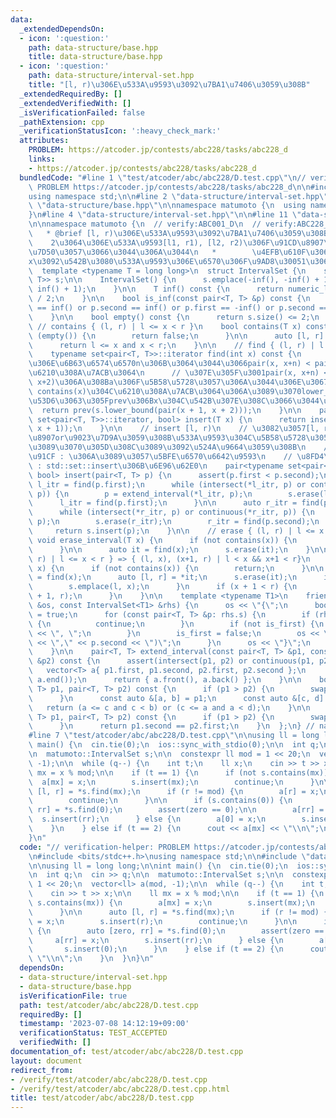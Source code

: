```yaml
---
data:
  _extendedDependsOn:
  - icon: ':question:'
    path: data-structure/base.hpp
    title: data-structure/base.hpp
  - icon: ':question:'
    path: data-structure/interval-set.hpp
    title: "[l, r)\u306E\u533A\u9593\u3092\u7BA1\u7406\u3059\u308B"
  _extendedRequiredBy: []
  _extendedVerifiedWith: []
  _isVerificationFailed: false
  _pathExtension: cpp
  _verificationStatusIcon: ':heavy_check_mark:'
  attributes:
    PROBLEM: https://atcoder.jp/contests/abc228/tasks/abc228_d
    links:
    - https://atcoder.jp/contests/abc228/tasks/abc228_d
  bundledCode: "#line 1 \"test/atcoder/abc/abc228/D.test.cpp\"\n// verification-helper:\
    \ PROBLEM https://atcoder.jp/contests/abc228/tasks/abc228_d\n\n#include <bits/stdc++.h>\n\
    using namespace std;\n\n#line 2 \"data-structure/interval-set.hpp\"\n\n#line 2\
    \ \"data-structure/base.hpp\"\n\nnamespace matumoto {\n  using namespace std;\n\
    }\n#line 4 \"data-structure/interval-set.hpp\"\n\n#line 11 \"data-structure/interval-set.hpp\"\
    \n\nnamespace matumoto {\n  // verify:ABC001_D\n  // verify:ABC228_D\n\n  /**\n\
    \   * @brief [l, r)\u306E\u533A\u9593\u3092\u7BA1\u7406\u3059\u308B\n   *    \
    \    2\u3064\u306E\u533A\u9593[l1, r1), [l2, r2)\u306F\u91CD\u8907\u3001\u9023\
    \u7D50\u3057\u3066\u3044\u306A\u3044\n   *        \u4EFB\u610F\u306E\u6574\u6570\
    x\u3092\u542B\u3080\u533A\u9593\u306E\u6570\u306F\u9AD8\u30051\u3064\n   */\n\
    \  template <typename T = long long>\n  struct IntervalSet {\n    set<pair<T,\
    \ T>> s;\n\n    IntervalSet() {\n      s.emplace(-inf(), -inf() + 1);\n      s.emplace(inf(),\
    \ inf() + 1);\n    }\n\n    T inf() const {\n      return numeric_limits<T>::max()\
    \ / 2;\n    }\n\n    bool is_inf(const pair<T, T> &p) const {\n      return p.first\
    \ == inf() or p.second == inf() or p.first == -inf() or p.second == -inf();\n\
    \    }\n\n    bool empty() const {\n      return s.size() <= 2;\n    }\n\n   \
    \ // contains { (l, r) | l <= x < r }\n    bool contains(T x) const {\n      if\
    \ (empty()) {\n        return false;\n      }\n\n      auto [l, r] = *(this->find(x));\n\
    \      return l <= x and x < r;\n    }\n\n    // find { (l, r) | l <= x < r }\n\
    \    typename set<pair<T, T>>::iterator find(int x) const {\n      // 1\u4EE5\u4E0A\
    \u306E\u6B63\u6574\u6570n\u306B\u3064\u3044\u3066pair(x, x+n) < pair(x+1, x+2)\u304C\
    \u6210\u308A\u7ACB\u3064\n      // \u307E\u305F\u3001pair(x, x+n) < a < pair(x+1,\
    \ x+2)\u306A\u308Ba\u306F\u5B58\u5728\u3057\u306A\u3044\u306E\u3067\n      //\
    \ contains(x)\u304C\u6210\u308A\u7ACB\u3064\u306A\u3089\u3070lower_bound\u3092\
    \u53D6\u3063\u305Fprev\u306Bx\u304C\u542B\u307E\u308C\u3066\u3044\u308B\n    \
    \  return prev(s.lower_bound(pair(x + 1, x + 2)));\n    }\n\n    pair<typename\
    \ set<pair<T, T>>::iterator, bool> insert(T x) {\n      return insert(pair(x,\
    \ x + 1));\n    }\n\n    // insert [l, r)\n    // \u3082\u3057[l, r)\u306B\u91CD\
    \u8907or\u9023\u7D9A\u3059\u308B\u533A\u9593\u304C\u5B58\u5728\u3059\u308B\u306A\
    \u3089\u3070\u305D\u308C\u3089\u3092\u524A\u9664\u3059\u308B\n    // \u8A08\u7B97\
    \u91CF : \u306A\u3089\u3057\u5BFE\u6570\u6642\u9593\n    // \u8FD4\u308A\u5024\
    \ : std::set::insert\u306B\u6E96\u62E0\n    pair<typename set<pair<T, T>>::iterator,\
    \ bool> insert(pair<T, T> p) {\n      assert(p.first < p.second);\n\n      auto\
    \ l_itr = find(p.first);\n      while (intersect(*l_itr, p) or continuous(*l_itr,\
    \ p)) {\n        p = extend_interval(*l_itr, p);\n        s.erase(l_itr);\n  \
    \      l_itr = find(p.first);\n      }\n\n      auto r_itr = find(p.second);\n\
    \      while (intersect(*r_itr, p) or continuous(*r_itr, p)) {\n        p = extend_interval(*r_itr,\
    \ p);\n        s.erase(r_itr);\n        r_itr = find(p.second);\n      }\n\n \
    \     return s.insert(p);\n    }\n\n    // erase { (l, r) | l <= x < r }\n   \
    \ void erase_interval(T x) {\n      if (not contains(x)) {\n        return;\n\
    \      }\n\n      auto it = find(x);\n      s.erase(it);\n    }\n\n    // { (l,\
    \ r) | l <= x < r } => { (l, x), (x+1, r) | l < x && x+1 < r}\n    void cut(T\
    \ x) {\n      if (not contains(x)) {\n        return;\n      }\n\n      auto it\
    \ = find(x);\n      auto [l, r] = *it;\n      s.erase(it);\n      if (l < x) {\n\
    \        s.emplace(l, x);\n      }\n      if (x + 1 < r) {\n        s.emplace(x\
    \ + 1, r);\n      }\n    }\n\n    template <typename T1>\n    friend ostream &operator<<(ostream\
    \ &os, const IntervalSet<T1> &rhs) {\n      os << \"{\";\n      bool is_first\
    \ = true;\n      for (const pair<T, T> &p: rhs.s) {\n        if (rhs.is_inf(p))\
    \ {\n          continue;\n        }\n        if (not is_first) {\n          os\
    \ << \", \";\n        }\n        is_first = false;\n        os << \"[\" << p.first\
    \ << \",\" << p.second << \")\";\n      }\n      os << \"}\";\n      return os;\n\
    \    }\n\n    pair<T, T> extend_interval(const pair<T, T> &p1, const pair<T, T>\
    \ &p2) const {\n      assert(intersect(p1, p2) or continuous(p1, p2));\n\n   \
    \   vector<T> a{ p1.first, p1.second, p2.first, p2.second };\n      sort(a.begin(),\
    \ a.end());\n      return { a.front(), a.back() };\n    }\n\n    bool intersect(pair<T,\
    \ T> p1, pair<T, T> p2) const {\n      if (p1 > p2) {\n        swap(p1, p2);\n\
    \      }\n      const auto &[a, b] = p1;\n      const auto &[c, d] = p2;\n   \
    \   return (a <= c and c < b) or (c <= a and a < d);\n    }\n\n    bool continuous(pair<T,\
    \ T> p1, pair<T, T> p2) const {\n      if (p1 > p2) {\n        swap(p1, p2);\n\
    \      }\n      return p1.second == p2.first;\n    }\n  };\n} // namespace matumoto\n\
    #line 7 \"test/atcoder/abc/abc228/D.test.cpp\"\n\nusing ll = long long;\n\nint\
    \ main() {\n  cin.tie(0);\n  ios::sync_with_stdio(0);\n\n  int q;\n  cin >> q;\n\
    \n  matumoto::IntervalSet s;\n\n  constexpr ll mod = 1 << 20;\n  vector<ll> a(mod,\
    \ -1);\n\n  while (q--) {\n    int t;\n    ll x;\n    cin >> t >> x;\n\n    ll\
    \ mx = x % mod;\n\n    if (t == 1) {\n      if (not s.contains(mx)) {\n      \
    \  a[mx] = x;\n        s.insert(mx);\n        continue;\n      }\n\n      auto\
    \ [l, r] = *s.find(mx);\n      if (r != mod) {\n        a[r] = x;\n        s.insert(r);\n\
    \        continue;\n      }\n\n      if (s.contains(0)) {\n        auto [zero,\
    \ rr] = *s.find(0);\n        assert(zero == 0);\n\n        a[rr] = x;\n      \
    \  s.insert(rr);\n      } else {\n        a[0] = x;\n        s.insert(0);\n  \
    \    }\n    } else if (t == 2) {\n      cout << a[mx] << \"\\n\";\n    }\n  }\n\
    }\n"
  code: "// verification-helper: PROBLEM https://atcoder.jp/contests/abc228/tasks/abc228_d\n\
    \n#include <bits/stdc++.h>\nusing namespace std;\n\n#include \"data-structure/interval-set.hpp\"\
    \n\nusing ll = long long;\n\nint main() {\n  cin.tie(0);\n  ios::sync_with_stdio(0);\n\
    \n  int q;\n  cin >> q;\n\n  matumoto::IntervalSet s;\n\n  constexpr ll mod =\
    \ 1 << 20;\n  vector<ll> a(mod, -1);\n\n  while (q--) {\n    int t;\n    ll x;\n\
    \    cin >> t >> x;\n\n    ll mx = x % mod;\n\n    if (t == 1) {\n      if (not\
    \ s.contains(mx)) {\n        a[mx] = x;\n        s.insert(mx);\n        continue;\n\
    \      }\n\n      auto [l, r] = *s.find(mx);\n      if (r != mod) {\n        a[r]\
    \ = x;\n        s.insert(r);\n        continue;\n      }\n\n      if (s.contains(0))\
    \ {\n        auto [zero, rr] = *s.find(0);\n        assert(zero == 0);\n\n   \
    \     a[rr] = x;\n        s.insert(rr);\n      } else {\n        a[0] = x;\n \
    \       s.insert(0);\n      }\n    } else if (t == 2) {\n      cout << a[mx] <<\
    \ \"\\n\";\n    }\n  }\n}\n"
  dependsOn:
  - data-structure/interval-set.hpp
  - data-structure/base.hpp
  isVerificationFile: true
  path: test/atcoder/abc/abc228/D.test.cpp
  requiredBy: []
  timestamp: '2023-07-08 14:12:19+09:00'
  verificationStatus: TEST_ACCEPTED
  verifiedWith: []
documentation_of: test/atcoder/abc/abc228/D.test.cpp
layout: document
redirect_from:
- /verify/test/atcoder/abc/abc228/D.test.cpp
- /verify/test/atcoder/abc/abc228/D.test.cpp.html
title: test/atcoder/abc/abc228/D.test.cpp
---
```

